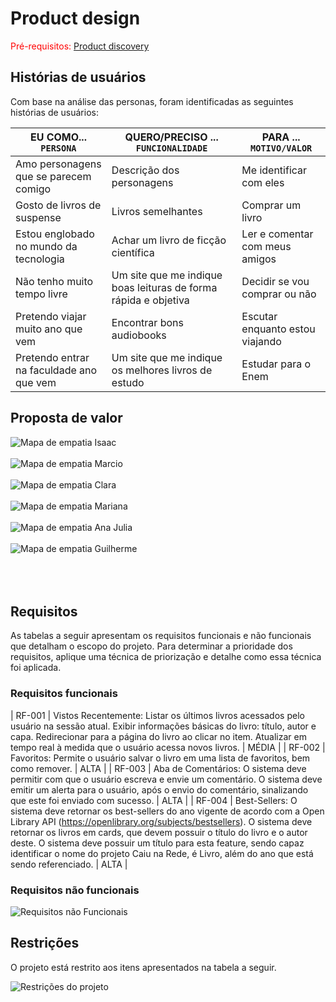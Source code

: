 # Product design

<span style="color:red">Pré-requisitos: <a href="02-Product-discovery.md"> Product discovery</a></span>


## Histórias de usuários

Com base na análise das personas, foram identificadas as seguintes histórias de usuários:

|EU COMO... `PERSONA`| QUERO/PRECISO ... `FUNCIONALIDADE` |PARA ... `MOTIVO/VALOR`                 |
|--------------------|------------------------------------|----------------------------------------|
|Amo personagens que se parecem comigo  |Descrição dos personagens         | Me identificar com eles |
|Gosto de livros de suspense |Livros semelhantes| Comprar um livro |
|Estou englobado no mundo da tecnologia | Achar um livro de ficção científica | Ler e comentar com meus amigos |
| Não tenho muito tempo livre | Um site que me indique boas leituras de forma rápida e objetiva | Decidir se vou comprar ou não |
| Pretendo viajar muito ano que vem | Encontrar bons audiobooks | Escutar enquanto estou viajando |
| Pretendo entrar na faculdade ano que vem | Um site que me indique os melhores livros de estudo | Estudar para o Enem |


## Proposta de valor


![Mapa de empatia Isaac](images/mapa-de-empatia-isaac.jpg)
<br>
<br>
![Mapa de empatia Marcio](images/mapa-de-empatia-marcio.jpg)
<br>
<br>
![Mapa de empatia Clara](images/mapa-de-empatia-clara.jpg)
<br>
<br>
![Mapa de empatia Mariana](images/mapa-de-empatia-mariana.jpg)
<br>
<br>
![Mapa de empatia Ana Julia](images/mapa-de-empatia-ana-julia.jpg)
<br>
<br>
![Mapa de empatia Guilherme](images/mapa-de-empatia-guilherme.jpg)
<br>
<br>
<br>
<br>

## Requisitos

As tabelas a seguir apresentam os requisitos funcionais e não funcionais que detalham o escopo do projeto. Para determinar a prioridade dos requisitos, aplique uma técnica de priorização e detalhe como essa técnica foi aplicada.

### Requisitos funcionais
| RF-001 | Vistos Recentemente: Listar os últimos livros acessados pelo usuário na sessão atual. Exibir informações básicas do livro: título, autor e сара. Redirecionar para a página do livro ao clicar no item. Atualizar em tempo real à medida que o usuário acessa novos livros. | MÉDIA      |
| RF-002 | Favoritos: Permite o usuário salvar o livro em uma lista de favoritos, bem como remover. | ALTA     |
| RF-003 | Aba de Comentários: O sistema deve permitir com que o usuário escreva e envie um comentário. O sistema deve emitir um alerta para o usuário, após o envio do comentário, sinalizando que este foi enviado com sucesso. | ALTA |
| RF-004 | Best-Sellers: O sistema deve retornar os best-sellers do ano vigente de acordo com a Open Library API (https://openlibrary.org/subjects/bestsellers). O sistema deve retornar os livros em cards, que devem possuir o título do livro e o autor deste. O sistema deve possuir um título para esta feature, sendo capaz identificar o nome do projeto Caiu na Rede, é Livro, além do ano que está sendo referenciado. | ALTA |

### Requisitos não funcionais

![Requisitos não Funcionais](images/requisitosnfuncionais.jpg)

## Restrições

O projeto está restrito aos itens apresentados na tabela a seguir.

![Restrições do projeto](images/restricoes.jpg)
